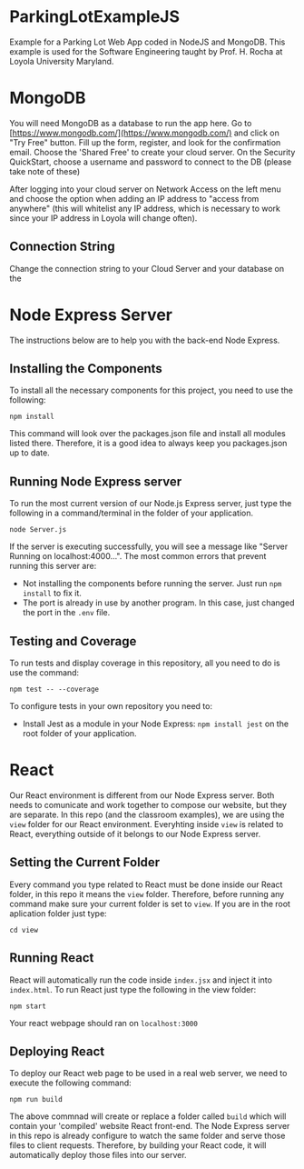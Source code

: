 # ParkingLotExampleJS
Example for a Parking Lot Web App coded in NodeJS and MongoDB. This example is used for the Software Engineering taught by Prof. H. Rocha at Loyola University Maryland.

# MongoDB

You will need MongoDB as a database to run the app here. Go to [https://www.mongodb.com/](https://www.mongodb.com/) and click on "Try Free" button. Fill up the form, register, and look for the confirmation email. Choose the 'Shared Free' to create your cloud server. On the Security QuickStart, choose a username and password to connect to the DB (please take note of these)

After logging into your cloud server on Network Access on the left menu and choose the option when adding an IP address to "access from anywhere" (this will whitelist any IP address, which is necessary to work since your IP address in Loyola will change often).

## Connection String

Change the connection string to your Cloud Server and your database on the 

# Node Express Server

The instructions below are to help you with the back-end Node Express.

## Installing the Components

To install all the necessary components for this project, you need to use the following:

```
npm install
```

This command will look over the packages.json file and install all modules listed there. Therefore, it is a good idea to always keep you packages.json up to date.

## Running Node Express server

To run the most current version of our Node.js Express server, just type the following in a command/terminal in the folder of your application.

```
node Server.js
```

If the server is executing successfully, you will see a message like "Server Running on localhost:4000...". The most common errors that prevent running this server are:
- Not installing the components before running the server. Just run `npm install` to fix it.
- The port is already in use by another program. In this case, just changed the port in the `.env` file.

## Testing and Coverage

To run tests and display coverage in this repository, all you need to do is use the command:
```
npm test -- --coverage
```

To configure tests in your own repository you need to:
- Install Jest as a module in your Node Express: `npm install jest` on the root folder of your application.

# React

Our React environment is different from our Node Express server. Both needs to comunicate and work together to compose our website, but they are separate. In this repo (and the classroom examples), we are using the `view` folder for our React environment. Everyhting inside `view` is related to React, everything outside of it belongs to our Node Express server.

## Setting the Current Folder

Every command you type related to React must be done inside our React folder, in this repo it means the `view` folder. Therefore, before running any command make sure your current folder is set to `view`. If you are in the root aplication folder just type:
```
cd view
```

## Running React

React will automatically run the code inside `index.jsx` and inject it into `index.html`. To run React just type the following in the view folder:
```
npm start
```

Your react webpage should ran on `localhost:3000`

## Deploying React

To deploy our React web page to be used in a real web server, we need to execute the following command:
```
npm run build
```

The above commnad will create or replace a folder called `build` which will contain your 'compiled' website React front-end. The Node Express server in this repo is already configure to watch the same folder and serve those files to client requests. Therefore, by building your React code, it will automatically deploy those files into our server.


